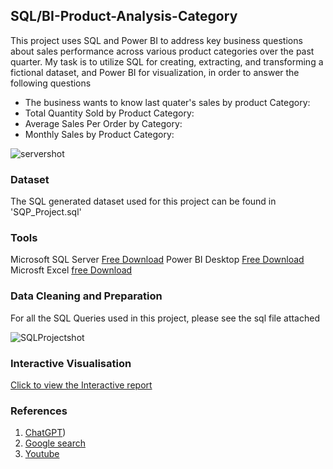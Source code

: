 ## SQL/BI-Product-Analysis-Category
This project uses SQL and Power BI to address key business questions about sales performance across various product categories over the past quarter. My task is to utilize SQL for creating, extracting, and transforming a fictional dataset, and Power BI for visualization, in order to answer the following questions
- The business wants to know last quater's sales by product Category:
- Total Quantity Sold by Product Category:
- Average Sales Per Order by Category:
- Monthly Sales by Product Category:

![servershot](https://github.com/Kenayi18/SQL-BI-Product-Analysis---Category/assets/173837738/9df53f9e-9015-4b98-a5ac-56476c894236)

### Dataset
The SQL generated dataset used for this project can be found in 'SQP_Project.sql'

### Tools
Microsoft SQL Server [Free Download](https://www.microsoft.com/en-gb/sql-server/sql-server-downloads)
Power BI Desktop [Free Download](https://www.microsoft.com/en-us/power-platform/products/power-bi/desktop)
Microsft Excel [free Download](https://www.microsoft.com/en-gb/microsoft-365/excel)

### Data Cleaning and Preparation
For all the SQL Queries used in this project, please see the sql file attached

![SQLProjectshot](https://github.com/Kenayi18/SQL-BI-Product-Analysis---Category/assets/173837738/32182fc3-cafb-447a-bd38-8a51ab44ddb6)

### Interactive Visualisation
[Click to view the Interactive report](https://app.powerbi.com/reportEmbed?reportId=6d0530c3-da9a-4bf6-a62c-d9a4f762cb27&autoAuth=true&ctid=516d080c-5b7a-4154-ba3a-5404fc5e59cc)

### References
1. [ChatGPT](https://chatgpt.com))
2. [Google search](https://www.google.com/)
3. [Youtube](https://www.youtube.com/)
